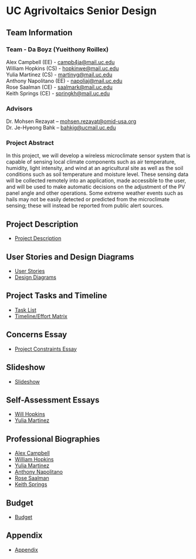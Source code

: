 # UC Agrivoltaics Senior Design
## Team Information
### Team - Da Boyz (Yueithony Roillex)
Alex Campbell (EE) - campb4ja@mail.uc.edu  
William Hopkins (CS) - hopkinwe@mail.uc.edu  
Yulia Martinez (CS) - martinyg@mail.uc.edu  
Anthony Napolitano (EE) - napoliaj@mail.uc.edu  
Rose Saalman (CE) - saalmark@mail.uc.edu  
Keith Springs (CE) - springkh@mail.uc.edu  

### Advisors
Dr. Mohsen Rezayat – mohsen.rezayat@omid-usa.org​  
Dr. Je-Hyeong Bahk – bahkjg@ucmail.uc.edu

### Project Abstract
In this project, we will develop a wireless microclimate sensor system that is capable of sensing local climate components such as air temperature, humidity, light intensity, and wind at an agricultural site as well as the soil conditions such as soil temperature and moisture level. These sensing data will be collected remotely into an application, made accessible to the user, and will be used to make automatic decisions on the adjustment of the PV panel angle and other operations. Some extreme weather events such as hails may not be easily detected or predicted from the microclimate sensing; these will instead be reported from public alert sources.​

## Project Description
* [Project Description](./assignments/Senior%20Design%20Project%20Description.pdf)

## User Stories and Design Diagrams
* [User Stories](./assignments/user-stories/user-stories.md)
* [Design Diagrams](./assignments/design-diagrams/Assignment%20%234%20-%20Design%20Diagrams_R1.pdf)

## Project Tasks and Timeline
* [Task List](./assignments/task-list/task-list.md)
* [Timeline/Effort Matrix](./assignments/milestones-timeline-effort-matrix/Senior%20Design%20Gantt%20Chart%20Fall%202022.xlsx)

## Concerns Essay
* [Project Constraints Essay](./assignments/project-constraints-essay/Project%20Constraint%20Essay.pdf)

## Slideshow
* [Slideshow](./assignments/slideshow/slideshow.pdf)

## Self-Assessment Essays
* [Will Hopkins](./assignments/individual-capstone-assessment/individual%20capstone%20assessment%20-%20Hopkins.pdf)
* [Yulia Martinez](./assignments/individual-capstone-assessment/Senior%20Design%20Individual%20Capstone%20Assessment%20-%20Yulia%20Martinez.pdf)

## Professional Biographies
* [Alex Campbell](./assignments/professional-bios/james-campbell-ee.pdf)
* [William Hopkins](./assignments/professional-bios/will-hopkins-cs.md)
* [Yulia Martinez](./assignments/professional-bios/yulia-martinez-cs.md)
* [Anthony Napolitano](./assignments/professional-bios/anthony-napolitano-ee.pdf)
* [Rose Saalman](./assignments/professional-bios/Rose%20Saalman_CompE_SeniorDesign.pdf)
* [Keith Springs](./assignments/professional-bios/Rose%20Saalman_CompE_SeniorDesign.pdf)

## Budget
* [Budget](./assignments/fall-design-report/budget.md)

## Appendix
* [Appendix](./assignments/fall-design-report/appendix/appendix.md)
